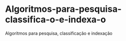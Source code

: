 # Algoritmos-para-pesquisa-classifica-o-e-indexa-o
Algoritmos para pesquisa, classificação e indexação

